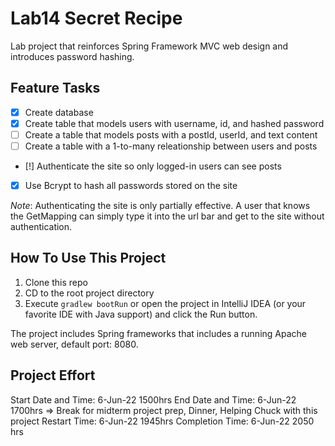 # Lab14 Secret Recipe

Lab project that reinforces Spring Framework MVC web design and introduces password hashing.

## Feature Tasks

- [X] Create database
- [X] Create table that models users with username, id, and hashed password
- [ ] Create a table that models posts with a postId, userId, and text content
- [ ] Create a table with a 1-to-many releationship between users and posts
- [!] Authenticate the site so only logged-in users can see posts
- [X] Use Bcrypt to hash all passwords stored on the site

*Note*: Authenticating the site is only partially effective. A user that knows the GetMapping can simply type it into the url bar and get to the site without authentication.

## How To Use This Project

1. Clone this repo
2. CD to the root project directory
3. Execute `gradlew bootRun` or open the project in IntelliJ IDEA (or your favorite IDE with Java support) and click the Run button.

The project includes Spring frameworks that includes a running Apache web server, default port: 8080.

## Project Effort

Start Date and Time: 6-Jun-22 1500hrs
End Date and Time: 6-Jun-22 1700hrs => Break for midterm project prep, Dinner, Helping Chuck with this project
Restart Time: 6-Jun-22 1945hrs
Completion Time: 6-Jun-22 2050 hrs
